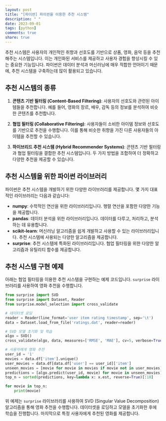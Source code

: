 ```yaml
---
layout: post
title: "[파이썬] 파이썬을 이용한 추천 시스템"
description: " "
date: 2023-09-01
tags: [python]
comments: true
share: true
---
```


추천 시스템은 사용자의 개인적인 취향과 선호도를 기반으로 상품, 영화, 음악 등을 추천해주는 시스템입니다. 이는 개인화된 서비스를 제공하고 사용자 경험을 향상시킬 수 있는 중요한 기능입니다. 파이썬은 데이터 분석과 머신러닝에 매우 적합한 언어이기 때문에, 추천 시스템을 구축하는데 많이 활용되고 있습니다.

## 추천 시스템의 종류

1. **콘텐츠 기반 필터링 (Content-Based Filtering)**: 사용자의 선호도와 관련된 아이템들을 추천합니다. 예를 들어, 영화의 장르, 배우, 감독 등의 정보를 분석하여 비슷한 콘텐츠를 추천합니다.

2. **협업 필터링 (Collaborative Filtering)**: 사용자들이 소비한 아이템 정보와 선호도를 기반으로 추천을 수행합니다. 이를 통해 비슷한 취향을 가진 다른 사용자들의 아이템을 추천할 수 있습니다.

3. **하이브리드 추천 시스템 (Hybrid Recommender Systems)**: 콘텐츠 기반 필터링과 협업 필터링을 결합한 추천 시스템입니다. 두 가지 방법을 조합하여 더 정확하고 다양한 추천을 제공할 수 있습니다.

## 추천 시스템을 위한 파이썬 라이브러리

파이썬은 추천 시스템을 개발하기 위한 다양한 라이브러리를 제공합니다. 몇 가지 대표적인 라이브러리는 다음과 같습니다:

- **numpy**: 수학적인 연산을 위한 라이브러리입니다. 행렬 연산을 포함한 다양한 기능을 제공합니다.
- **pandas**: 데이터 분석을 위한 라이브러리입니다. 데이터를 다루고, 처리하고, 분석하는 데 유용합니다.
- **scikit-learn**: 머신러닝 알고리즘을 쉽게 개발하고 사용할 수 있는 라이브러리입니다. 추천 시스템에 사용되는 다양한 알고리즘을 제공합니다.
- **surprise**: 추천 시스템에 특화된 라이브러리입니다. 협업 필터링을 위한 다양한 알고리즘과 유틸리티 함수를 제공합니다.

## 추천 시스템 구현 예제

아래는 협업 필터링을 이용한 추천 시스템을 구현하는 예제 코드입니다. `surprise` 라이브러리를 사용하여 영화 추천을 수행합니다.

```python
from surprise import SVD
from surprise import Dataset, Reader
from surprise.model_selection import cross_validate

# 데이터셋 로딩
reader = Reader(line_format='user item rating timestamp', sep='\t')
data = Dataset.load_from_file('ratings.dat', reader=reader)

# SVD 모델 초기화 및 학습
algo = SVD()
cross_validate(algo, data, measures=['RMSE', 'MAE'], cv=5, verbose=True)

# 사용자에게 영화 추천
user_id = '1'
movies = data.df['item'].unique()
user_movies = data.df[data.df['user'] == user_id]['item']
unseen_movies = [movie for movie in movies if movie not in user_movies]
predictions = [algo.predict(user_id, movie) for movie in unseen_movies]
top_n = sorted(predictions, key=lambda x: x.est, reverse=True)[:10]

for movie in top_n:
    print(movie)
```

위 예제는 `surprise` 라이브러리를 사용하여 SVD (Singular Value Decomposition) 알고리즘을 통해 영화 추천을 수행합니다. 데이터셋을 로딩하고 모델을 초기화한 후에 학습을 진행합니다. 마지막으로 특정 사용자에게 추천된 영화를 제공합니다.